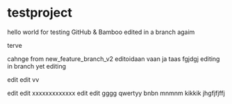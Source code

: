 # testproject
hello world for testing GitHub & Bamboo
edited in a branch
agaim

terve

cahnge from new_feature_branch_v2
editoidaan vaan
ja taas
fgjdgj
editing in branch
yet editing

edit edit vv

edit edit xxxxxxxxxxxxx
edit edit
gggg
qwertyy bnbn mnmnm
kikkik
jhgfjfjffj


